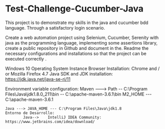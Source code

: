 # Test-Challenge-Cucumber-Java
This project is to demonstrate my skills in the java and cucumber bdd language. Through a satisfactory login scenario.

Create a web automation project using Selenium, Cucumber, Serenity with java as the programming language, implementing some assertions library, create a public repository in Github and document in the. Readme the necessary configurations and installations so that the project can be executed correctly . 

Windows 10 Operating System Instance Browser Installation: Chrome and / or Mozilla Firefox 4.7 Java SDK and JDK installation:
https://jdk.java.net/java-se-ri/11 

Environment variable configuration:
 Maven ---> Path -- C:\Program Files\Java\jdk1.8.0_211\bin  -- C:\apache-maven-3.6.1\bin 
                     M2_HOME --- C:\apache-maven-3.6.1 
                   
    Java ---> JAVA_HOME --- C:\Program Files\Java\jdk1.8
    Entorno de Desarrollo:
            Java-->    IntelliJ IDEA Community:  https://www.jetbrains.com/idea/download/
